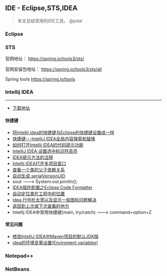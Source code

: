 ## IDE - Eclipse,STS,IDEA
> 本文总结常用的IDE工具。 @pdai

### Eclipse


### STS
官网地址：
https://spring.io/tools3/sts/

官网安装包地址：
https://spring.io/tools3/sts/all

Spring tools
https://spring.io/tools


### Intellij IDEA
---

* [下载地址](https://www.jetbrains.com/idea/)


#### 快捷键

* [将intellij idea的快捷键与Eclipse的快捷键设置成一样](http://blog.csdn.net/boot_strap/article/details/21729143)
* [快捷键---IntelliJ IDEA全局内容搜索和替换](https://blog.csdn.net/gnail_oug/article/details/78281354)
* [如何打开Intellij IDEA的代码提示功能](https://jingyan.baidu.com/article/36d6ed1f62e9821bcf4883af.html)
* [IntelliJ IDEA 设置选中标识符高亮](http://blog.csdn.net/wskinght/article/details/43052407)
* [IDEA提示方法的注释](https://www.oschina.net/question/100896_83213)
* [Intellij IDEA打开多项目窗口](https://blog.csdn.net/u012050154/article/details/53535637)
* [查看一个类的父子依赖关系](https://blog.csdn.net/qq_27093465/article/details/52857307)
* [自动生成 serialVersionUID](https://blog.csdn.net/sky19891212/article/details/44172127) 
* sout --->  System.out.println();
* [IDEA插件配置之Eclipse Code Formatter](https://blog.csdn.net/z4ever/article/details/53339925)
* [自动定位类在工程中的位置](https://zhidao.baidu.com/question/244544584549976524.html)
* [idea 行号栏太宽以及显示一些图标问题解决](https://blog.csdn.net/qq_33547169/article/details/76618329)
* [返回到上次或下次查看的地方](intellij-back-forward.md)
* Intellij IDEA中常用快捷键(main, try/catch) ---> command+option+Z

#### 常见问题
* [修改IntelliJ IDEA中Maven项目的默认JDK版](https://blog.csdn.net/geekun/article/details/51325510)
* [idea的环境变量设置(Enviroment variables)](https://www.cnblogs.com/gradven/p/7228142.html)


### Notepad++


### NetBeans


